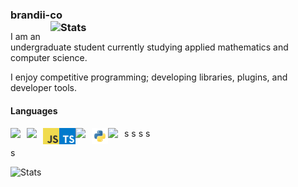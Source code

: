 ### brandii-co <img src="https://github-readme-stats.vercel.app/api?username=brandii-co&show_icons=true&hide_border=true&count_private=true&title_color=E95678&icon_color=B877DB&custom_title=Github Stats" alt="Stats" width="440" align="right">

I am an undergraduate student currently studying applied mathematics and computer science.

I enjoy competitive programming; developing libraries, plugins, and developer tools.

#### Languages

<img align="left" width="26px" src="https://cdn.jsdelivr.net/npm/programming-languages-logos/src/csharp/csharp.png" /> <img align="left" width="26px" src="https://raw.githubusercontent.com/jmnote/z-icons/master/svg/cpp.svg" /> <img align="left" width="26px" src="https://raw.githubusercontent.com/github/explore/80688e429a7d4ef2fca1e82350fe8e3517d3494d/topics/javascript/javascript.png" /> <img align="left" width="26px" src="https://raw.githubusercontent.com/github/explore/80688e429a7d4ef2fca1e82350fe8e3517d3494d/topics/typescript/typescript.png" /> <img align="left" width="26px" src="https://cdn.jsdelivr.net/npm/programming-languages-logos/src/java/java.png" /> <img align="left" width="26px" src="https://raw.githubusercontent.com/github/explore/80688e429a7d4ef2fca1e82350fe8e3517d3494d/topics/python/python.png" /> <img align="left" width="26px" src="https://cdn.jsdelivr.net/npm/programming-languages-logos/src/go/go.png" />

s
s
s
s

s

<img src="https://github-readme-stats.vercel.app/api/top-langs/?username=brandii-co&layout=compact&hide_border=true&count_private=true&title_color=E95678&icon_color=B877DB&hide_title=true" alt="Stats" width="440" align="left">

